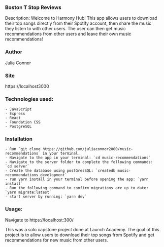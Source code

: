 ### Boston T Stop Reviews
Description: Welcome to Harmony Hub! This app allows users to download their top songs directly from their Spotify account, then share the music they listen to with other users. The user can then get music recommendations from other users and leave their own music recommendations!

### Author
Julia Connor

### Site
https://localhost3000

### Technologies used: 
    - JavaScript
    - Express
    - React
    - Foundation CSS
    - PostgreSQL

### Installation
    - Run `git clone https://github.com/juliaconnor2000/music-recommendations` in your terminal.
    - Navigate to the app in your terminal: `cd music-recommendations`
    - Navigate to the server folder to complete the following commands: `cd server`
    - Create the database using postGresSQL: `createdb music-recommendations_development`
    - run yarn install in your terminal before opening the app: `yarn install`
    - Run the following command to confirm migrations are up to date: `yarn migrate:latest`
    - start server by running: `yarn dev`

### Usage:
Navigate to https://localhost:300/

This was a solo capstone project done at Launch Academy. The goal of this project is to allow users to download their top songs from Spotify and get recommendations for new music from other users.